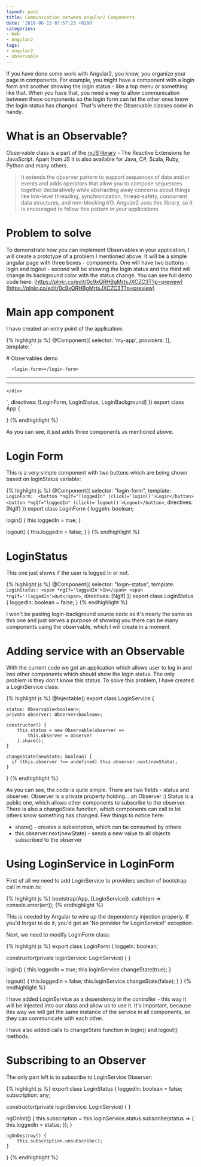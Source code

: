 ```yaml
---
layout: post
title: Communication between Angular2 Components
date: '2016-06-13 07:57:23 +0200'
categories:
- Web
- Angular2
tags:
- angular2
- observable
---
```

If you have done some work with Angular2, you know, you organize your page in components. For example, you might have a component with a login form and another showing the login status - like a top menu or something like that. When you have that, you need a way to allow communication between these components so the login form can let the other ones know the login status has changed. That's where the Observable classes come in handy.

# What is an Observable? 
Observable class is a part of the [rxJS library](http://reactivex.io/intro.html) - The Reactive Extensions for JavaScript. Apart from JS it is also available for Java, C#, Scala, Ruby, Python and many others.

>It extends the observer pattern to support sequences of data and/or events and adds operators that allow you to compose sequences together declaratively while abstracting away concerns about things like low-level threading, synchronization, thread-safety, concurrent data structures, and non-blocking I/O. Angular2 uses this library, so it is encouraged to follow this pattern in your applications. 

# Problem to solve
To demonstrate how you can implement Observables in your application, I will create a prototype of a problem I mentioned above. It will be a simple angular page with three boxes - components. One will have two buttons - login and logout - second will be showing the login status and the third will change its background color with the status change. You can see full demo code here: [https://plnkr.co/edit/0c9xQRHBgMrtsJXCZC3T?p=preview](https://plnkr.co/edit/0c9xQRHBgMrtsJXCZC3T?p=preview)

# Main app component
I have created an entry point of the application: 

{% highlight js %}
@Component({
  selector: 'my-app',
  providers: [],
  template: `

<div>
# Observables demo

      <login-form></login-form>

<hr>
      <login-status></login-status>

<hr>
      <login-background></login-background>

    </div>
  `,
  directives: [LoginForm, LoginStatus, LoginBackground]
})
export class App {

}
{% endhighlight %}

As you can see, it just adds three components as mentioned above. 

# Login Form
This is a very simple component with two buttons which are being shown based on loginStatus variable: 

{% highlight js %}
@Component({
  selector: "login-form",
  template: `
    LoginForm: 
    <button *ngIf="!loggedIn" (click)='login()'>Login</button>
    <button *ngIf="loggedIn" (click)='logout()'>Logout</button>
  `,
  directives: [NgIf]
})
export class LoginForm {
  loggeIn: boolean;

  login() {
    this.loggedIn = true;
  }

  logout() {
    this.loggedIn = false;
  }
}
{% endhighlight %}

# LoginStatus
This one just shows if the user is logged in or not.

{% highlight js %}
@Component({
  selector: "login-status",
  template: `
    LoginStatus:
    <span *ngIf='loggedIn'>In</span>
    <span *ngIf='!loggedIn'>Out</span>
  `,
  directives: [NgIf]
})
export class LoginStatus {
  loggedIn: boolean = false;
}
{% endhighlight %}

I won't be pasting login-background source code as it's nearly the same as this one and just serves a purpose of showing you there can be many components using the observable, which I will create in a moment. 

# Adding service with an Observable
With the current code we got an application which allows user to log in and two other components which should show the login status. The only problem is they don't know this status. To solve this problem, I have created a LoginService class: 

{% highlight js %}
@Injectable()
export class LoginService {

    status: Observable<boolean>;
    private observer: Observer<boolean>;

    constructor() {
        this.status = new Observable(observer =>
            this.observer = observer
        ).share();
    }

    changeState(newState: boolean) {
      if (this.observer !== undefined) this.observer.next(newState);
    }
}
{% endhighlight %}

As you can see, the code is quite simple. There are two fields - status and observer. Observer is a private property holding... an Observer :) Status is a public one, which allows other components to subscribe to the observer. There is also a changeState function, which components can call to let others know something has changed. Few things to notice here:

* share() - creates a subscription, which can be consumed by others
* this.observer.next(newState) - sends a new value to all objects subscribed to the observer

# Using LoginService in LoginForm
First of all we need to add LoginService to providers section of bootstrap call in main.ts: 

{% highlight js %}
bootstrap(App, [LoginService])
 .catch(err => console.error(err));
{% endhighlight %}

This is needed by Angular to wire up the dependency injection properly. If you'd forget to do it, you'd get an 'No provider for LoginService!' exception. 

Next, we need to modify LoginForm class: 

{% highlight js %}
export class LoginForm {
  loggeIn: boolean;

  constructor(private loginService: LoginService) {
  }

  login() {
    this.loggedIn = true;
    this.loginService.changeState(true);
  }

  logout() {
    this.loggedIn = false;
    this.loginService.changeState(false);
  }
} 
{% endhighlight %}

I have added LoginService as a dependency in the controller - this way it will be injected into our class and allow us to use it. It's important, because this way we will get the same instance of the service in all components, so they can communicate with each other. 

I have also added calls to changeState function in login() and logout() methods. 

# Subscribing to an Observer
The only part left is to subscribe to LoginService Observer: 

{% highlight js %}
export class LoginStatus {
  loggedIn: boolean = false;
  subscription: any;

  constructor(private loginService: LoginService) {
  }

  ngOnInit() {
        this.subscription = this.loginService.status.subscribe(status => {
            this.loggedIn = status;
        });
    }

    ngOnDestroy() {
        this.subscription.unsubscribe();
    }
}
{% endhighlight %}


